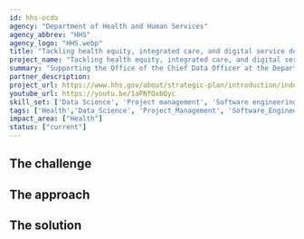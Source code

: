 ```yaml
---
id: hhs-ocdo
agency: "Department of Health and Human Services"
agency_abbrev: "HHS"
agency_logo: "HHS.webp"
title: "Tackling health equity, integrated care, and digital service delivery with data"
project_name: "Tackling health equity, integrated care, and digital service delivery with data"
summary: "Supporting the Office of the Chief Data Officer at the Department of Health and Human Services in using data science & analytics best practices to address complex issues."
partner_description: 
project_url: https://www.hhs.gov/about/strategic-plan/introduction/index.html
youtube_url: https://youtu.be/1aPNfOxbQyc
skill_set: ['Data Science', 'Project management', 'Software engineering']
tags: ['Health','Data_Science', 'Project_Management', 'Software_Engineering']
impact_area: ["Health"]
status: ["current"]
---
```


## The challenge

## The approach

## The solution 

